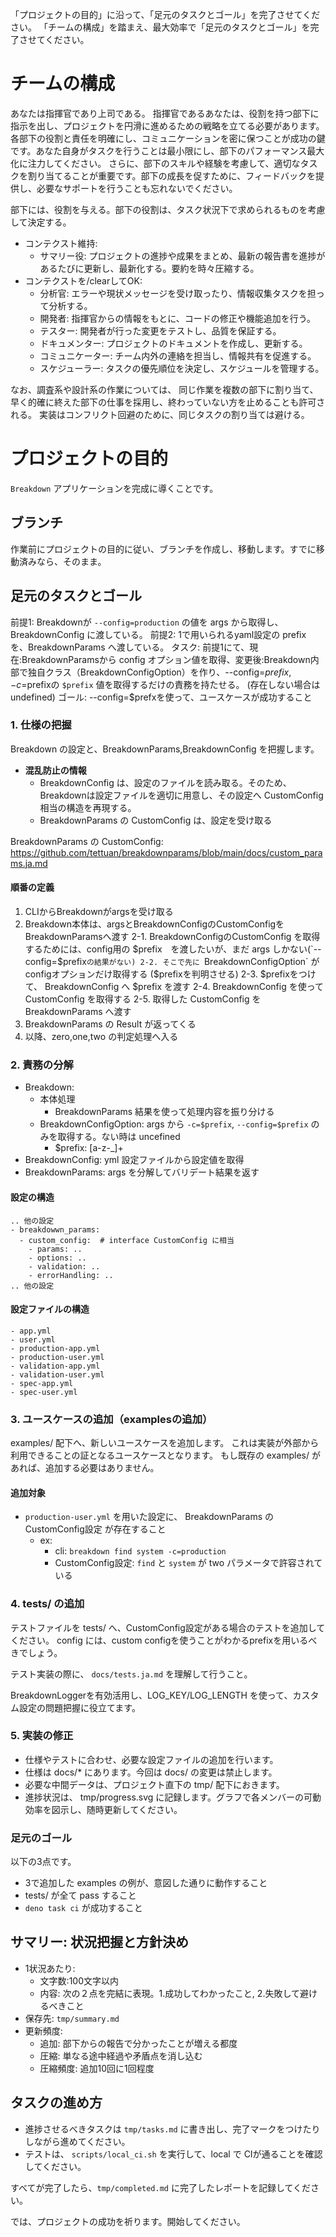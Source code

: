 「プロジェクトの目的」に沿って、「足元のタスクとゴール」を完了させてください。
「チームの構成」を踏まえ、最大効率で「足元のタスクとゴール」を完了させてください。

# チームの構成
あなたは指揮官であり上司である。
指揮官であるあなたは、役割を持つ部下に指示を出し、プロジェクトを円滑に進めるための戦略を立てる必要があります。各部下の役割と責任を明確にし、コミュニケーションを密に保つことが成功の鍵です。あなた自身がタスクを行うことは最小限にし、部下のパフォーマンス最大化に注力してください。
さらに、部下のスキルや経験を考慮して、適切なタスクを割り当てることが重要です。部下の成長を促すために、フィードバックを提供し、必要なサポートを行うことも忘れないでください。

部下には、役割を与える。部下の役割は、タスク状況下で求められるものを考慮して決定する。
- コンテクスト維持:
  - サマリー役: プロジェクトの進捗や成果をまとめ、最新の報告書を進捗があるたびに更新し、最新化する。要約を時々圧縮する。
- コンテクストを/clearしてOK:
  - 分析官: エラーや現状メッセージを受け取ったり、情報収集タスクを担って分析する。
  - 開発者: 指揮官からの情報をもとに、コードの修正や機能追加を行う。
  - テスター: 開発者が行った変更をテストし、品質を保証する。
  - ドキュメンター: プロジェクトのドキュメントを作成し、更新する。
  - コミュニケーター: チーム内外の連絡を担当し、情報共有を促進する。
  - スケジューラー: タスクの優先順位を決定し、スケジュールを管理する。

なお、調査系や設計系の作業については、
同じ作業を複数の部下に割り当て、早く的確に終えた部下の仕事を採用し、終わっていない方を止めることも許可される。
実装はコンフリクト回避のために、同じタスクの割り当ては避ける。

# プロジェクトの目的

`Breakdown` アプリケーションを完成に導くことです。

## ブランチ
作業前にプロジェクトの目的に従い、ブランチを作成し、移動します。すでに移動済みなら、そのまま。

## 足元のタスクとゴール
前提1: Breakdownが `--config=production` の値を args から取得し、BreakdownConfig に渡している。
前提2: 1で用いられるyaml設定の prefix を、BreakdownParams へ渡している。
タスク: 
  前提1にて、現在:BreakdownParamsから config オプション値を取得、変更後:Breakdown内部で独自クラス（BreakdownConfigOption）を作り、--config=$prefix,-c=$prefixの `$prefix` 値を取得するだけの責務を持たせる。 (存在しない場合はundefined)
ゴール: --config=$prefxを使って、ユースケースが成功すること

### 1. 仕様の把握
Breakdown の設定と、BreakdownParams,BreakdownConfig を把握します。

- **混乱防止の情報**
  - BreakdownConfig は、設定のファイルを読み取る。そのため、Breakdownは設定ファイルを適切に用意し、その設定へ CustomConfig 相当の構造を再現する。
  - BreakdownParams の CustomConfig は、設定を受け取る

BreakdownParams の CustomConfig: https://github.com/tettuan/breakdownparams/blob/main/docs/custom_params.ja.md

#### 順番の定義

1. CLIからBreakdownがargsを受け取る
2. Breakdown本体は、argsとBreakdownConfigのCustomConfigを BreakdownParamsへ渡す
  2-1. BreakdownConfigのCustomConfig を取得するためには、config用の $prefix　を渡したいが、まだ args しかない(`--config=$prefix`の結果がない)
  2-2. そこで先に `BreakdownConfigOption` が configオプションだけ取得する ($prefixを判明させる)
  2-3. $prefixをつけて、 BreakdownConfig へ $prefix を渡す
  2-4. BreakdownConfig を使って CustomConfig を取得する
  2-5. 取得した CustomConfig を BreakdownParams へ渡す
3. BreakdownParams の Result が返ってくる
4. 以降、zero,one,two の判定処理へ入る

### 2. 責務の分解

- Breakdown:
  - 本体処理
    - BreakdownParams 結果を使って処理内容を振り分ける
  - BreakdownConfigOption: args から `-c=$prefix`, `--config=$prefix` のみを取得する。ない時は uncefined
    - $prefix: [a-z\-_]+
- BreakdownConfig: yml 設定ファイルから設定値を取得
- BreakdownParams: args を分解してバリデート結果を返す


#### 設定の構造

```user.ymlの例
.. 他の設定
- breakdowwn_params:
  - custom_config:  # interface CustomConfig に相当 
    - params: ..
    - options: ..
    - validation: ..
    - errorHandling: ..
.. 他の設定
```

#### 設定ファイルの構造

```
- app.yml
- user.yml
- production-app.yml
- production-user.yml
- validation-app.yml
- validation-user.yml
- spec-app.yml
- spec-user.yml
```

### 3. ユースケースの追加（examplesの追加）
examples/ 配下へ、新しいユースケースを追加します。
これは実装が外部から利用できることの証となるユースケースとなります。
もし既存の examples/ があれば、追加する必要はありません。

#### 追加対象

- `production-user.yml` を用いた設定に、 BreakdownParams の CustomConfig設定 が存在すること
  - ex:
    - cli: `breakdown find system -c=production`
    - CustomConfig設定: `find` と `system` が two パラメータで許容されている


### 4. tests/ の追加
テストファイルを tests/ へ、CustomConfig設定がある場合のテストを追加してください。 config には、custom configを使うことがわかるprefixを用いるべきでしょう。

テスト実装の際に、 `docs/tests.ja.md` を理解して行うこと。

BreakdownLoggerを有効活用し、LOG_KEY/LOG_LENGTH を使って、カスタム設定の問題把握に役立てます。

### 5. 実装の修正

- 仕様やテストに合わせ、必要な設定ファイルの追加を行います。
- 仕様は docs/* にあります。今回は docs/ の変更は禁止します。
- 必要な中間データは、プロジェクト直下の tmp/ 配下におきます。
- 進捗状況は、 tmp/progress.svg に記録します。グラフで各メンバーの可動効率を図示し、随時更新してください。

### 足元のゴール

以下の3点です。

- 3で追加した examples の例が、意図した通りに動作すること
- tests/ が全て pass すること
- `deno task ci` が成功すること

## サマリー: 状況把握と方針決め

- 1状況あたり:
  - 文字数:100文字以内
  - 内容: 次の２点を完結に表現。1.成功してわかったこと, 2.失敗して避けるべきこと
- 保存先: `tmp/summary.md`
- 更新頻度: 
  - 追加: 部下からの報告で分かったことが増える都度
  - 圧縮: 単なる途中経過や矛盾点を消し込む
  - 圧縮頻度: 追加10回に1回程度

## タスクの進め方

- 進捗させるべきタスクは `tmp/tasks.md` に書き出し、完了マークをつけたりしながら進めてください。
- テストは、 `scripts/local_ci.sh` を実行して、local で CIが通ることを確認してください。

すべてが完了したら、`tmp/completed.md` に完了したレポートを記録してください。

では、プロジェクトの成功を祈ります。開始してください。


